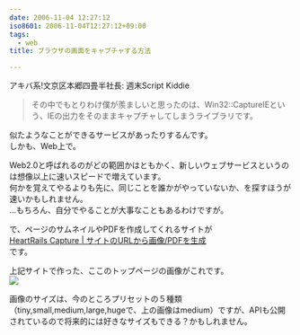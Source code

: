 ```yaml
---
date: 2006-11-04 12:27:12
iso8601: 2006-11-04T12:27:12+09:00
tags:
  - web
title: ブラウザの画面をキャプチャする方法

---
```


<div class="entry-body">
  <p>アキバ系!文京区本郷四畳半社長: 週末Script Kiddie</p>

  <blockquote>その中でもとりわけ僕が羨ましいと思ったのは、Win32::CaptureIEという、IEの出力をそのままキャプチャしてしまうライブラリです。</blockquote>

  <p>似たようなことができるサービスがあったりするんです。<br />
    しかも、Web上で。</p>

  <p>Web2.0と呼ばれるのがどの範囲かはともかく、新しいウェブサービスというのは想像以上に速いスピードで増えています。<br />
    何かを覚えてやるよりも先に、同じことを誰かがやっていないか、を探すほうが速いかもしれません。<br />
    …もちろん、自分でやることが大事なこともあるわけですが。</p>

  <p>で、ページのサムネイルやPDFを作成してくれるサイトが<br /><a href="http://capture.heartrails.com">HeartRails Capture | サイトのURLから画像/PDFを生成</a><br />
    です。</p>

  <p>上記サイトで作った、ここのトップページの画像がこれです。<br /><img src="http://capture.heartrails.com/medium?http://blog.nqou.net" /></p>

  <p>画像のサイズは、今のところプリセットの５種類（tiny,small,medium,large,hugeで、上の画像はmedium）ですが、APIも公開されているので将来的には好きなサイズもできる？かもしれません。</p>
</div>
